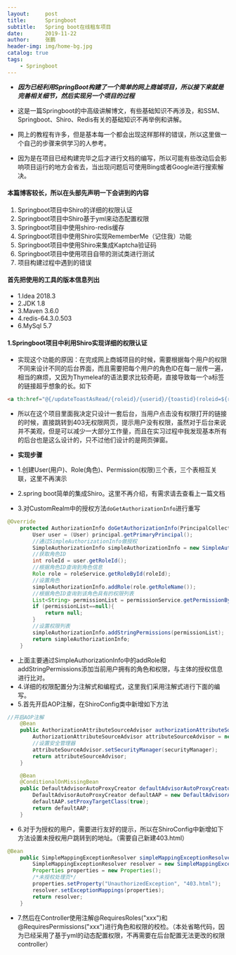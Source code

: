 ```yaml
---
layout:     post 
title:      Springboot
subtitle:   Spring boot在线租车项目
date:       2019-11-22
author:     张鹏
header-img: img/home-bg.jpg
catalog: true   
tags:                         
    - Springboot
---
```


- ***因为已经利用SpringBoot构建了一个简单的网上商城项目，所以接下来就是完善相关细节，然后实现另一个项目的过程***

- 这是一篇Springboot的中高级讲解博文，有些基础知识不再涉及，和SSM、Springboot、Shiro、Redis有关的基础知识不再举例和讲解。
- 网上的教程有许多，但是基本每一个都会出现这样那样的错误，所以这里做一个自己的步骤来供学习的人参考。
- 因为是在项目已经构建完毕之后才进行文档的编写，所以可能有些改动后会影响项目运行的地方会省去，当出现问题后可使用Bing或者Google进行搜索解决。

#### 本篇博客较长，所以在头部先声明一下会讲到的内容
1. Springboot项目中Shiro的详细的权限认证
2. Springboot项目中Shiro基于yml来动态配置权限
3. Springboot项目中使用shiro-redis缓存
4. Springboot项目中使用Shiro实现RememberMe（记住我）功能
5. Springboot项目中使用Shiro来集成Kaptcha验证码
6. Springboot项目中使用项目自带的测试类进行测试
7. 项目构建过程中遇到的错误

#### 首先把使用的工具的版本信息列出

- 1.Idea 2018.3
- 2.JDK 1.8
- 3.Maven 3.6.0
- 4.redis-64.3.0.503
- 6.MySql 5.7

#### 1.Springboot项目中利用Shiro实现详细的权限认证

- 实现这个功能的原因：在完成网上商城项目的时候，需要根据每个用户的权限不同来设计不同的后台界面，而且需要把每个用户的角色ID在每一层传一遍，相当的麻烦，又因为Thymeleaf的语法要求比较奇葩，直接导致每一个a标签的链接超乎想象的长。如下

```html
<a th:href="@{/updateToastAsRead/{roleid}/{userid}/{toastid}(roleid=${roleid},userid=${userid},toastid=${toast.toastid})}">
```

- 所以在这个项目里面我决定只设计一套后台，当用户点击没有权限打开的链接的时候，直接跳转到403无权限网页，提示用户没有权限，虽然对于后台来说并不美观，但是可以减少一大部分工作量，而且在实习过程中我发现基本所有的后台也是这么设计的，只不过他们设计的是网页弹窗。

- **实现步骤**

- 1.创建User(用户)、Role(角色)、Permission(权限)三个表，三个表相互关联，这里不再演示
- 2.spring boot简单的集成Shiro。这里不再介绍，有需求请去查看上一篇文档
- 3.对CustomRealm中的授权方法`doGetAuthorizationInfo`进行重写

```java
@Override
    protected AuthorizationInfo doGetAuthorizationInfo(PrincipalCollection principal) {
        User user = (User) principal.getPrimaryPrincipal();
        //通过SimpleAuthorizationInfo做授权
        SimpleAuthorizationInfo simpleAuthorizationInfo = new SimpleAuthorizationInfo();
        //获取角色ID
        int roleId = user.getRoleId();
        //根据角色ID查询到角色信息
        Role role = roleService.getRoleById(roleId);
        //设置角色
        simpleAuthorizationInfo.addRole(role.getRoleName());
        //根据角色ID查询到该角色具有的权限列表
        List<String> permissionList = permissionService.getPermissionByRoleId(roleId);
        if (permissionList==null){
            return null;
        }
        //设置权限列表
        simpleAuthorizationInfo.addStringPermissions(permissionList);
        return simpleAuthorizationInfo;
    }
```
- 上面主要通过SimpleAuthorizationInfo中的addRole和addStringPermissions添加当前用户拥有的角色和权限，与主体的授权信息进行比对。
- 4.详细的权限配置分为注解式和编程式，这里我们采用注解式进行下面的编写。
- 5.首先开启AOP注解，在ShiroConfig类中新增如下方法

```java
//开启AOP注解
    @Bean
    public AuthorizationAttributeSourceAdvisor authorizationAttributeSourceAdvisor(SecurityManager securityManager){
        AuthorizationAttributeSourceAdvisor attributeSourceAdvisor = new AuthorizationAttributeSourceAdvisor();
        //设置安全管理器
        attributeSourceAdvisor.setSecurityManager(securityManager);
        return attributeSourceAdvisor;
    }

    @Bean
    @ConditionalOnMissingBean
    public DefaultAdvisorAutoProxyCreator defaultAdvisorAutoProxyCreator() {
        DefaultAdvisorAutoProxyCreator defaultAAP = new DefaultAdvisorAutoProxyCreator();
        defaultAAP.setProxyTargetClass(true);
        return defaultAAP;
    }
```

- 6.对于为授权的用户，需要进行友好的提示，所以在ShiroConfig中新增如下方法设置未授权用户跳转到的地址。（需要自己新建403.html）

```java
@Bean
    public SimpleMappingExceptionResolver simpleMappingExceptionResolver() {
        SimpleMappingExceptionResolver resolver = new SimpleMappingExceptionResolver();
        Properties properties = new Properties();
        /*未授权处理页*/
        properties.setProperty("UnauthorizedException", "403.html");
        resolver.setExceptionMappings(properties);
        return resolver;
    }
```

- 7.然后在Controller使用注解@RequiresRoles("xxx")和@RequiresPermissions("xxx")进行角色和权限的校检。（本处省略代码，因为已经采用了基于yml的动态配置权限，不再需要在后台配置无法更改的权限controller）

